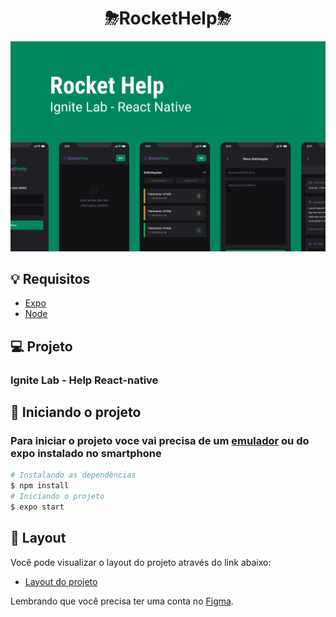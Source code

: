 <h1 align="center">⛈RocketHelp⛈</h1>

<img alt="Capa do projeto" src=".github/Capa.png">

## 💡 Requisitos

- [Expo](https://expo.dev/)
- [Node](https://nodejs.org/en/)

## 💻 Projeto

### Ignite Lab - Help React-native

## 🚀 Iniciando o projeto

### Para iniciar o projeto voce vai precisa de um <a href="https://developer.android.com/studio?hl=pt&gclid=CjwKCAjwrNmWBhA4EiwAHbjEQO2goxDIGd17_CS6dWYZQUpr_eapfClqO4QX9K-pLNXDxh9DBe0PVRoCbr0QAvD_BwE&gclsrc=aw.ds">emulador</a> ou do expo instalado no smartphone

```bash
# Instalando as dependências
$ npm install
# Iniciando o projeto
$ expo start
```

## 🔖 Layout

Você pode visualizar o layout do projeto através do link abaixo:

- [Layout do projeto](https://www.figma.com/community/file/1130846653327904117)

Lembrando que você precisa ter uma conta no [Figma](http://figma.com/).

